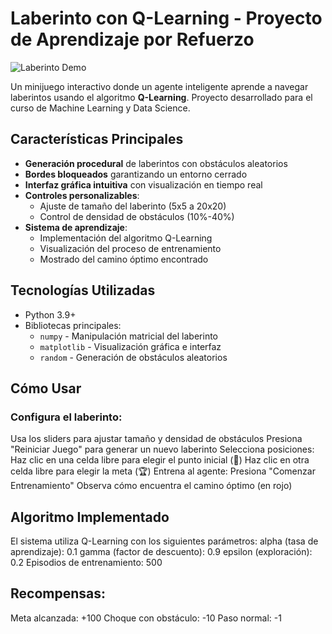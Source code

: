 # Laberinto con Q-Learning - Proyecto de Aprendizaje por Refuerzo

![Laberinto Demo](demo.gif) <!-- Si tienes un GIF de demostración -->

Un minijuego interactivo donde un agente inteligente aprende a navegar laberintos usando el algoritmo **Q-Learning**. Proyecto desarrollado para el curso de Machine Learning y Data Science.

## Características Principales
- **Generación procedural** de laberintos con obstáculos aleatorios
- **Bordes bloqueados** garantizando un entorno cerrado
- **Interfaz gráfica intuitiva** con visualización en tiempo real
- **Controles personalizables**:
  - Ajuste de tamaño del laberinto (5x5 a 20x20)
  - Control de densidad de obstáculos (10%-40%)
- **Sistema de aprendizaje**:
  - Implementación del algoritmo Q-Learning
  - Visualización del proceso de entrenamiento
  - Mostrado del camino óptimo encontrado

## Tecnologías Utilizadas
- Python 3.9+
- Bibliotecas principales:
  - `numpy` - Manipulación matricial del laberinto
  - `matplotlib` - Visualización gráfica e interfaz
  - `random` - Generación de obstáculos aleatorios


## Cómo Usar
### Configura el laberinto:
Usa los sliders para ajustar tamaño y densidad de obstáculos
Presiona "Reiniciar Juego" para generar un nuevo laberinto
Selecciona posiciones:
Haz clic en una celda libre para elegir el punto inicial (🚀)
Haz clic en otra celda libre para elegir la meta (🏆)
Entrena al agente:
Presiona "Comenzar Entrenamiento"
Observa cómo encuentra el camino óptimo (en rojo)

## Algoritmo Implementado
El sistema utiliza Q-Learning con los siguientes parámetros:
alpha (tasa de aprendizaje): 0.1
gamma (factor de descuento): 0.9
epsilon (exploración): 0.2
Episodios de entrenamiento: 500

## Recompensas:

Meta alcanzada: +100
Choque con obstáculo: -10
Paso normal: -1
